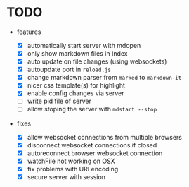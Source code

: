 # TODO

- features

  - [x] automatically start server with mdopen
  - [x] only show markdown files in Index
  - [x] auto update on file changes (using websockets)
  - [x] autoupdate port in `reload.js`
  - [x] change markdown parser from `marked` to `markdown-it`
  - [x] nicer css template(s) for highlight
  - [x] enable config changes via server
  - [ ] write pid file of server
  - [ ] allow stoping the server with `mdstart --stop`

- fixes
  - [x] allow websocket connections from multiple browsers
  - [x] disconnect websocket connections if closed
  - [x] autoreconnect browser websocket connection
  - [x] watchFile not working on OSX
  - [x] fix problems with URI encoding
  - [x] secure server with session
